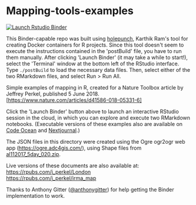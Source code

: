 # Mapping-tools-examples

  <!-- badges: start -->
  [![Launch Rstudio Binder](http://mybinder.org/badge_logo.svg)](https://mybinder.org/v2/gh/jperkel/Mapping_tools_holepunch/master?urlpath=rstudio)
  <!-- badges: end -->

This Binder-capable repo was built using [holepunch](https://github.com/karthik/holepunch), Karthik Ram's tool for creating Docker containers for R projects. Since this tool doesn't seem to execute the instructions contained in the 'postBuild' file, you have to run them manually. After clicking 'Launch Binder' (it may take a while to start!), select the 'Terminal' window at the bottom left of the RStudio interface. Type `./postBuild` to load the necessary data files. Then, select either of the two RMarkdown files, and select Run > Run All.

Simple examples of mapping in R, created for a Nature Toolbox article by Jeffrey Perkel, published 5 June 2018. [https://www.nature.com/articles/d41586-018-05331-6]

Click the 'Launch Binder' button above to launch an interactive RStudio session in the cloud, in which you can explore and execute two RMarkdown notebooks. (Executable versions of these examples also are available on [Code Ocean](https://codeocean.com/capsule/4725205/tree/v1) and [Nextjournal](https://nextjournal.com/jperkel/mapping-examples-in-nextjournal).)

The JSON files in this directory were created using the Ogre ogr2ogr web app (https://ogre.adc4gis.com/), using Shape files from [al112017_5day_020.zip](https://www.nhc.noaa.gov/gis/forecast/archive/al112017_5day_020.zip).

Live versions of these documents are also available at:  
https://rpubs.com/j_perkel/London  
https://rpubs.com/j_perkel/irma_map  

Thanks to Anthony Gitter ([@anthonygitter](https://twitter.com/anthonygitter)) for help getting the Binder implementation to work.
